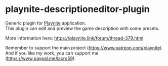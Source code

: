 # playnite-descriptioneditor-plugin
Generic plugin for [Playnite](https://playnite.link/) application.  
This plugin can edit and preview the game description with some presets.

More information here: https://playnite.link/forum/thread-379.html

Remember to support the main project (https://www.patreon.com/playnite).  
And if you like my work, you can support me (https://www.paypal.me/lacro59). 
